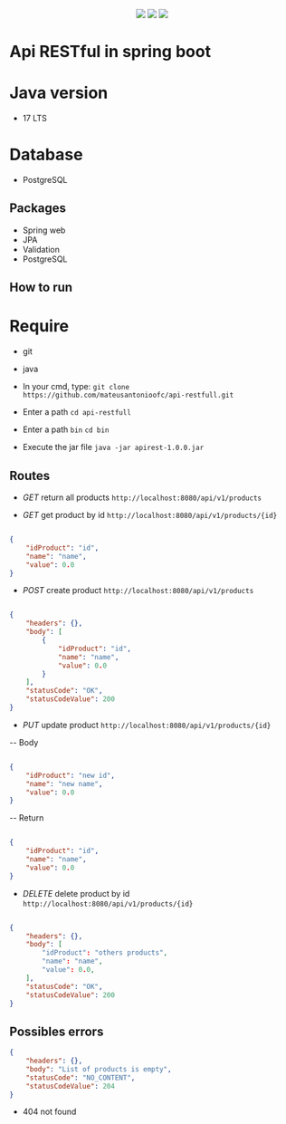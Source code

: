 <p align="center">
    <a href="https://github.com/mateusantonioofc/api-restfull/pulse"><img src="https://img.shields.io/github/last-commit/mateusantonioofc/api-restfull?style=for-the-badge&logo=github&color=7dc4e4&logoColor=D9E0EE&labelColor=302D41"></a>
    <a href="https://github.com/mateusantonioofc/api-restfull/releases/latest"><img src="https://img.shields.io/github/v/release/mateusantonioofc/api-restfull?style=for-the-badge&logo=gitbook&color=8bd5ca&logoColor=D9E0EE&labelColor=302D41"></a>
    <a href="https://github.com/mateusantonioofc/api-restfull/stargazers"><img src="https://img.shields.io/github/stars/mateusantonioofc/api-restfull?style=for-the-badge&logo=apachespark&color=eed49f&logoColor=D9E0EE&labelColor=302D41"></a>
    <br>
</p>

# Api RESTful in spring boot

# Java version

- 17 LTS

# Database

- PostgreSQL

## Packages

- Spring web
- JPA
- Validation
- PostgreSQL

## How to run

# Require
- git
- java

- In your cmd, type:
```git clone https://github.com/mateusantonioofc/api-restfull.git```
- Enter a path
```cd api-restfull```
- Enter a path `bin`
```cd bin```
- Execute the jar file
```java -jar apirest-1.0.0.jar```

## Routes

- *GET* return all products
`http://localhost:8080/api/v1/products`

- *GET* get product by id
`http://localhost:8080/api/v1/products/{id}`

```json

{
	"idProduct": "id",
	"name": "name",
	"value": 0.0
}

```

- *POST* create product
`http://localhost:8080/api/v1/products`

```json

{
	"headers": {},
	"body": [
		{
			"idProduct": "id",
			"name": "name",
			"value": 0.0
		}
	],
	"statusCode": "OK",
	"statusCodeValue": 200
}
```

- *PUT* update product
`http://localhost:8080/api/v1/products/{id}`

-- Body
```json

{
	"idProduct": "new id",
	"name": "new name",
	"value": 0.0
}

```
-- Return

```json

{
	"idProduct": "id",
	"name": "name",
	"value": 0.0
}

```

- *DELETE* delete product by id
`http://localhost:8080/api/v1/products/{id}`

```json

{
	"headers": {},
	"body": [
		"idProduct": "others products",
		"name": "name",
		"value": 0.0,
	],
	"statusCode": "OK",
	"statusCodeValue": 200
}

```

## Possibles errors

```json
{
	"headers": {},
	"body": "List of products is empty",
	"statusCode": "NO_CONTENT",
	"statusCodeValue": 204
}
```

- 404 not found
